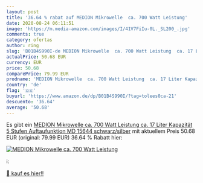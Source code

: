 ```yaml
---
layout: post
title: '36.64 % rabat auf MEDION Mikrowelle  ca. 700 Watt Leistung'
date: 2020-08-24 06:11:51
image: 'https://m.media-amazon.com/images/I/41V7FiIu-0L._SL200_.jpg'
comments: true
category: ofertas
author: ring
slug: 'B01B4S990I-de MEDION Mikrowelle  ca. 700 Watt Leistung  ca. 17 Liter Kapazität  5 Stufen  Auftaufunktion  MD 15644  schwarz/silber'
actualPrice: 50.68 EUR
currency: EUR
price: 50.68
comparePrice: 79.99 EUR
prodname: 'MEDION Mikrowelle  ca. 700 Watt Leistung  ca. 17 Liter Kapazität  5 Stufen  Auftaufunktion  MD 15644  schwarz/silber'
country: 'de'
flag: '🇩🇪'
buyurl: 'https://www.amazon.de/dp/B01B4S990I/?tag=tolees0ca-21'
descuento: '36.64'
average: '50.68'
---
```


Es gibt ein [MEDION Mikrowelle  ca. 700 Watt Leistung  ca. 17 Liter Kapazität  5 Stufen  Auftaufunktion  MD 15644  schwarz/silber](https://www.amazon.de/dp/B01B4S990I/?tag=tolees0ca-21) mit aktuellem Preis 50.68 EUR (original: 79.99 EUR) 36.64 % Rabatt hier:

[![MEDION Mikrowelle  ca. 700 Watt Leistung](https://m.media-amazon.com/images/I/41V7FiIu-0L._SL200_.jpg)](https://www.amazon.de/dp/B01B4S990I/?tag=tolees0ca-21)

ℹ️:


[🛒 kauf es hier!!](https://www.amazon.de/dp/B01B4S990I/?tag=tolees0ca-21)
